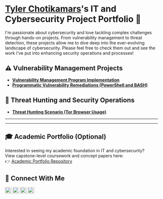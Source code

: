 # <a href="https://www.linkedin.com/in/Tyler9912/">Tyler Chotikamars</a>'s IT and Cybersecurity Project Portfolio 🔐

I'm passionate about cybersecurity and love tackling complex challenges through hands-on projects. From vulnerability management to threat detection, these projects allow me to dive deep into the ever-evolving landscape of cybersecurity. Please feel free to check them out and see the work I’ve put into enhancing security operations and processes!


## ⚠️ Vulnerability Management Projects

- **[Vulnerability Management Program Implementation](https://github.com/Tyler9912/vulnerability-management-project)**
- **[Programmatic Vulnerability Remediations (PowerShell and BASH)](https://github.com/Tyler9912/programmatic-vulnerability-remediation)**



## 🚨 Threat Hunting and Security Operations

- **[Threat Hunting Scenario (Tor Browser Usage)](https://github.com/Tyler9912/threat-hunting-scenario-tor)**

<hr/>

---

## 🎓 Academic Portfolio (Optional)

Interested in seeing my academic foundation in IT and cybersecurity?  
View capstone-level coursework and concept papers here:  
👉 [Academic Portfolio Repository](https://github.com/Tyler9912/academic-portfolio)

## 🤳 Connect With Me

[<img align="left" alt="Tyler | YouTube" width="22px" src="https://cdn.jsdelivr.net/npm/simple-icons@v3/icons/youtube.svg" />][youtube]
[<img align="left" alt="Tyler | Twitter" width="22px" src="https://cdn.jsdelivr.net/npm/simple-icons@v3/icons/twitter.svg" />][twitter]
[<img align="left" alt="Tyler | LinkedIn" width="22px" src="https://cdn.jsdelivr.net/npm/simple-icons@v3/icons/linkedin.svg" />][linkedin]
[<img align="left" alt="Tyler | Instagram" width="22px" src="https://cdn.jsdelivr.net/npm/simple-icons@v3/icons/instagram.svg" />][instagram]

[twitter]: https://twitter.com/tyler
[youtube]: https://www.youtube.com/c/tyler
[instagram]: https://www.instagram.com/tyler
[linkedin]: https://linkedin.com/in/tyler9912

<!--
<img width="35" alt="image" src="https://github.com/user-attachments/assets/2f41c7cd-5ea8-4475-b451-a37161b6c3fb"> 
<img width="35" alt="image" src="https://github.com/user-attachments/assets/77649969-9910-4994-8b96-74a116cfb2a8">
-->
